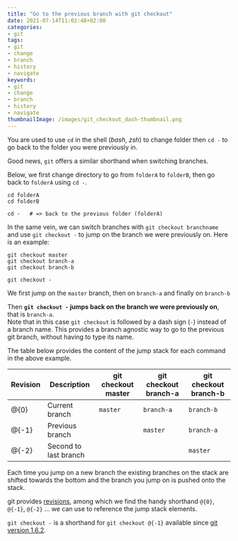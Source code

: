 ```yaml
---
title: "Go to the previous branch with git checkout"
date: 2021-07-14T11:02:48+02:00
categories:
- git
tags:
- git
- change
- branch
- history
- navigate
keywords:
- git
- change
- branch
- history
- navigate
thumbnailImage: /images/git_checkout_dash-thumbnail.png
---
```


You are used to use `cd` in the shell (*bash*, *zsh*) to change folder then 
`cd -` to go back to the folder you were previously in.

Good news, `git` offers a similar shorthand when switching branches.

<!--more-->
Below, we first change directory to go from `folderA` to `folderB`, 
then go back to `folderA` using `cd -`.
```
cd folderA
cd folderB  

cd -   # => back to the previous folder (folderA)
```

In the same vein, we can switch branches with `git checkout branchname` 
and use `git checkout -` to jump on the branch we were previously on.
Here is an example:
```
git checkout master
git checkout branch-a
git checkout branch-b

git checkout -
```
We first jump on the `master` branch, then on `branch-a` and finally on `branch-b`  

Then **`git checkout -` jumps back on the branch we were previously on**, that is `branch-a`.  
Note that in this case `git checkout` is followed by a dash sign (`-`) instead of a branch name.
This provides a branch agnostic way to go to the previous git branch, without having to type its name.

The table below provides the content of the jump stack for each command in the above example.

| Revision |           Description | git checkout master | git checkout branch-a | git checkout branch-b |
| ---      |                   --- | ---                 | ---                   | ---                   |
| @{0}     |        Current branch | `master`            | `branch-a`            | `branch-b`            |
| @{-1}    |       Previous branch |                     | `master`              | `branch-a`            |
| @{-2}    | Second to last branch |                     |                       | `master`              |

Each time you jump on a new branch the existing branches on the stack are shifted towards the bottom and the branch you jump on is pushed onto the stack.

git provides [revisions][git revisions],  among which we find the handy 
shorthand `@{0}`, `@{-1}`, `@{-2}` ... we can use to reference the jump stack elements.

`git checkout -` is a shorthand for `git checkout @{-1}` available since [git
version
1.6.2](https://github.com/git/git/blob/master/Documentation/RelNotes/1.6.2.txt#L85).

[git revisions]: https://mirrors.edge.kernel.org/pub/software/scm/git/docs/gitrevisions.html#_specifying_revisions
